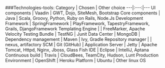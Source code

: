 ###Technologies-tools:
Category | Chosen | Other choice
---|:---:|---
UI components | Vaadin | GWT, Dojo, SiteMesh, Bootstrap
Core components | Java | Scala, Groovy, Python, Ruby on Rails, Node.Js
Development Framework | SpringFramework | PlayFramework, TapestryFramework, Grails, DjangoFramework
Templating Engine | | FreeMarker, Apache Velocity
Testing Bundle | TestNG | Junit 
Data Center | MongoDB | 
Dependency management | Maven | Ivy, Gradle
Repository manager | | nexus, artifactory
SCM | Git (GitHub) | 
Application Server | Jetty | Apache Tomcat, Httpd, Nginx, Jboss, Glass Fish
IDE | Eclipse | IntelliJ, Aptana
Continuous build | Travis | CloudBees, TeamCity, Hudson, Lunt
Production Environment | OpenShift | Heroku
Platform | Ubuntu | Other linux OS
